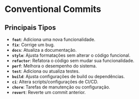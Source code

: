 # Conventional Commits

## Principais Tipos
- **`feat`**: Adiciona uma nova funcionalidade.  
- **`fix`**: Corrige um bug.  
- **`docs`**: Atualiza a documentação.  
- **`style`**: Ajusta formatações sem alterar o código funcional.  
- **`refactor`**: Refatora o código sem mudar sua funcionalidade.  
- **`perf`**: Melhora o desempenho do sistema.  
- **`test`**: Adiciona ou atualiza testes.  
- **`build`**: Ajusta configurações de build ou dependências.  
- **`ci`**: Altera scripts/configurações de CI/CD.  
- **`chore`**: Tarefas de manutenção ou configuração.  
- **`revert`**: Reverte um commit anterior.